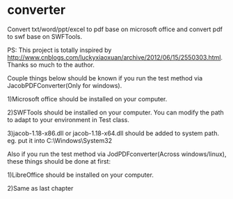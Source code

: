 # converter
Convert txt/word/ppt/excel to pdf base on microsoft office and convert pdf to swf base on SWFTools.


PS: This project is totally inspired by http://www.cnblogs.com/luckyxiaoxuan/archive/2012/06/15/2550303.html. Thanks so much to the author.

Couple things below should be known if you run the test method via JacobPDFConverter(Only for windows).

1)Microsoft office should be installed on your computer.

2)SWFTools should be installed on your computer. You can modify the path to adapt to your environment in Test class.

3)jacob-1.18-x86.dll or jacob-1.18-x64.dll should be added to system path. eg. put it into C:\Windows\System32

Also if you run the test method via JodPDFconverter(Across windows/linux), these things should be done at first:

1)LibreOffice should be installed on your computer.

2)Same as last chapter